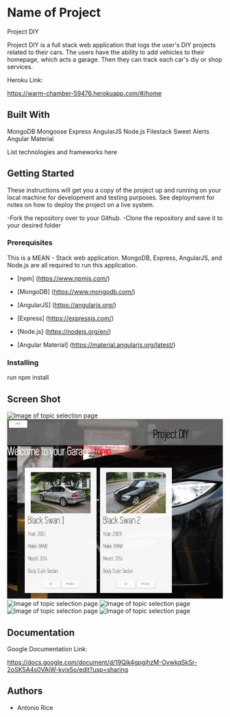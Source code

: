 # Name of Project
Project DIY

Project DIY is a full stack web application that logs the user's DIY projects
related to their cars. The users have the ability to add vehicles to their homepage,
which acts a garage. Then they can track each car's diy or shop services.

Heroku Link:

https://warm-chamber-59476.herokuapp.com/#/home

## Built With

MongoDB
Mongoose
Express
AngularJS
Node.js
Filestack
Sweet Alerts
Angular Material


List technologies and frameworks here

## Getting Started

These instructions will get you a copy of the project up and running on your local machine for development and testing purposes. See deployment for notes on how to deploy the project on a live system.

-Fork the repository over to your Github.
-Clone the repository and save it to your desired folder

### Prerequisites

This is a MEAN - Stack web application. MongoDB, Express, AngularJS, and Node.js are all required
to run this application.

- [npm] (https://www.npmjs.com/)

- [MongoDB] (https://www.mongodb.com/)
- [AngularJS] (https://angularjs.org/)
- [Express] (https://expressjs.com/)
- [Node.js] (https://nodejs.org/en/)
- [Angular Material] (https://material.angularjs.org/latest/)

### Installing

run npm install

## Screen Shot

![Image of topic selection page](public/views/screenshots/login_view.jpeg)
![Image of topic selection page](screenshots/garage_view.jpeg)
![Image of topic selection page](views/screenshots/side_menu_view.jpeg)
![Image of topic selection page](views/screenshots/new_vehicle_view.jpeg)
![Image of topic selection page](views/screenshots/projects_view.jpeg)
![Image of topic selection page](views/screenshots/new_project_view.jpeg)

## Documentation

Google Documentation Link:

https://docs.google.com/document/d/19Qik4gpgihzM-OvwkqSkSr-2oSK5A4s0VAjW-kyix5o/edit?usp=sharing


## Authors

* Antonio Rice
